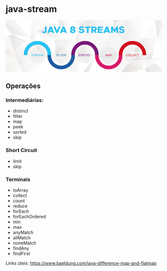 # java-stream
![java8streams-13780581.png](java8streams-13780581.png)
## Operações

### Intermediárias:

- distinct
- filter
- map
- peek
- sorted
- skip

### Short Circuit

- limit
- skip

### Terminais

- toArray
- collect
- count
- reduce
- forEach
- forEachOrdered
- min
- max
- anyMatch
- allMatch
- noneMatch
- findAny
- findFirst

Links úteis:
https://www.baeldung.com/java-difference-map-and-flatmap
